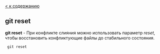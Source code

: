 [< к содержанию](./readme.md)

## git reset

**git reset** - При конфликте слияния можно использовать параметр *reset*, чтобы восстановить конфликтующие файлы до стабильного состояния.


```bash=
 git reset
 ```